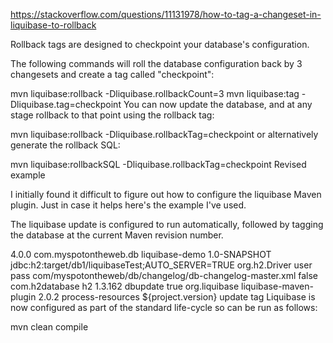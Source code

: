 https://stackoverflow.com/questions/11131978/how-to-tag-a-changeset-in-liquibase-to-rollback

Rollback tags are designed to checkpoint your database's configuration.

The following commands will roll the database configuration back by 3 changesets and create a tag called "checkpoint":

mvn liquibase:rollback -Dliquibase.rollbackCount=3
mvn liquibase:tag -Dliquibase.tag=checkpoint
You can now update the database, and at any stage rollback to that point using the rollback tag:

mvn liquibase:rollback -Dliquibase.rollbackTag=checkpoint
or alternatively generate the rollback SQL:

mvn liquibase:rollbackSQL -Dliquibase.rollbackTag=checkpoint
Revised example

I initially found it difficult to figure out how to configure the liquibase Maven plugin. Just in case it helps here's the example I've used.

The liquibase update is configured to run automatically, followed by tagging the database at the current Maven revision number.

<project>
    <modelVersion>4.0.0</modelVersion>
    <groupId>com.myspotontheweb.db</groupId>
    <artifactId>liquibase-demo</artifactId>
    <version>1.0-SNAPSHOT</version>
    <properties>
        <!-- Liquibase settings -->
        <liquibase.url>jdbc:h2:target/db1/liquibaseTest;AUTO_SERVER=TRUE</liquibase.url>
        <liquibase.driver>org.h2.Driver</liquibase.driver>
        <liquibase.username>user</liquibase.username>
        <liquibase.password>pass</liquibase.password>
        <liquibase.changeLogFile>com/myspotontheweb/db/changelog/db-changelog-master.xml</liquibase.changeLogFile>
        <liquibase.promptOnNonLocalDatabase>false</liquibase.promptOnNonLocalDatabase>
    </properties>
    <dependencies>
        <dependency>
            <groupId>com.h2database</groupId>
            <artifactId>h2</artifactId>
            <version>1.3.162</version>
        </dependency>
    </dependencies>
    <profiles>
        <profile>
            <id>dbupdate</id>
            <activation>
                <activeByDefault>true</activeByDefault>
            </activation>
            <build>
                <plugins>
                    <plugin>
                        <groupId>org.liquibase</groupId>
                        <artifactId>liquibase-maven-plugin</artifactId>
                        <version>2.0.2</version>
                        <executions>
                            <execution>
                                <phase>process-resources</phase>
                                <configuration>
                                    <tag>${project.version}</tag>
                                </configuration>
                                <goals>
                                    <goal>update</goal>
                                    <goal>tag</goal>
                                </goals>
                            </execution>
                        </executions>
                    </plugin>
                </plugins>
            </build>
        </profile>
    </profiles>
</project>
Liquibase is now configured as part of the standard life-cycle so can be run as follows:

mvn clean compile